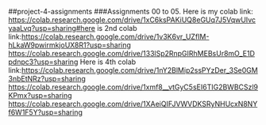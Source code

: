  ##project-4-assignments
 ###Assignments 00 to 05.
 Here is my colab link: https://colab.research.google.com/drive/1xC6ksPAKiUQ8eGUq7J5VqwUIvcyaaLvq?usp=sharing#here is 2nd colab 
 link:https://colab.research.google.com/drive/1v3K6vr_UZfIM-hLkaW9pwirmkjoUX8R1?usp=sharing
 https://colab.research.google.com/drive/133lSp2RnpGIRhMEBsUr8mO_E1Dpdnpc3?usp=sharing
 Here is 4th colab link:https://colab.research.google.com/drive/1nY2BlMip2ssPYzDer_3Se0GM3nbEtNRz?usp=sharing
 https://colab.research.google.com/drive/1xmf8__vtGyC5sEI6TIG2BWBCSzl9KPmx?usp=sharing
 https://colab.research.google.com/drive/1XAeiQIFJVWVDKSRyNHUcxN8NYf6W1F5Y?usp=sharing
